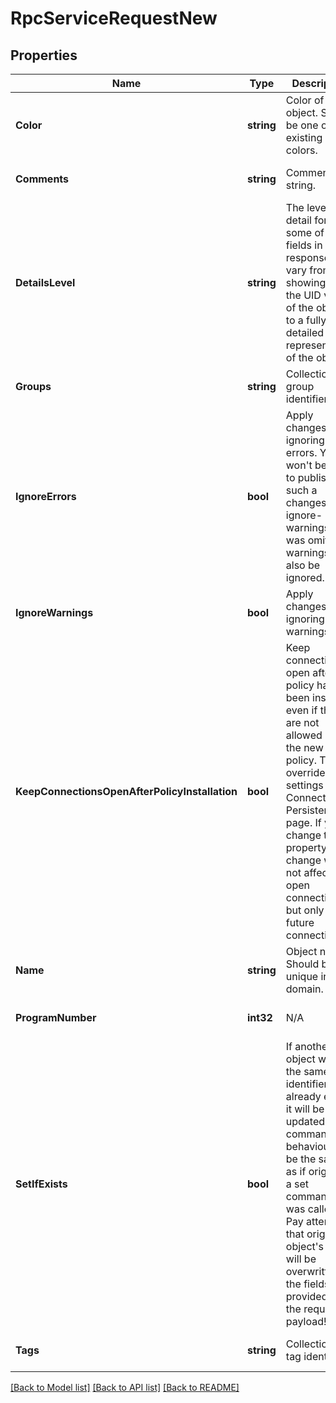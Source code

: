 # RpcServiceRequestNew

## Properties
Name | Type | Description | Notes
------------ | ------------- | ------------- | -------------
**Color** | **string** | Color of the object. Should be one of existing colors. | [optional] [default to null]
**Comments** | **string** | Comments string. | [optional] [default to null]
**DetailsLevel** | **string** | The level of detail for some of the fields in the response can vary from showing only the UID value of the object to a fully detailed representation of the object. | [optional] [default to null]
**Groups** | **string** | Collection of group identifiers. | [optional] [default to null]
**IgnoreErrors** | **bool** | Apply changes ignoring errors. You won&#39;t be able to publish such a changes. If ignore-warnings flag was omitted - warnings will also be ignored. | [optional] [default to null]
**IgnoreWarnings** | **bool** | Apply changes ignoring warnings. | [optional] [default to null]
**KeepConnectionsOpenAfterPolicyInstallation** | **bool** | Keep connections open after policy has been installed even if they are not allowed under the new policy. This overrides the settings in the Connection Persistence page. If you change this property, the change will not affect open connections, but only future connections. | [optional] [default to null]
**Name** | **string** | Object name. Should be unique in the domain. | [default to null]
**ProgramNumber** | **int32** | N/A | [optional] [default to null]
**SetIfExists** | **bool** | If another object with the same identifier already exists, it will be updated. The command behaviour will be the same as if originally a set command was called. Pay attention that original object&#39;s fields will be overwritten by the fields provided in the request payload! | [optional] [default to null]
**Tags** | **string** | Collection of tag identifiers. | [optional] [default to null]

[[Back to Model list]](../README.md#documentation-for-models) [[Back to API list]](../README.md#documentation-for-api-endpoints) [[Back to README]](../README.md)



